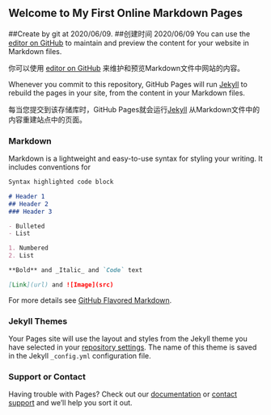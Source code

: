## Welcome to My First Online Markdown Pages
##Create by git at 2020/06/09.
##创建时间 2020/06/09
You can use the [editor on GitHub](https://github.com/ShineeYG/ShineeYG.github.io/edit/master/index.md) to maintain and preview the content for your website in Markdown files.

你可以使用 [editor on GitHub](https://github.com/ShineeYG/ShineeYG.github.io/edit/master/index.md) 来维护和预览Markdown文件中网站的内容。


Whenever you commit to this repository, GitHub Pages will run [Jekyll](https://jekyllrb.com/) to rebuild the pages in your site, from the content in your Markdown files.


每当您提交到该存储库时，GitHub Pages就会运行[Jekyll](https://jekyllrb.com/) 从Markdown文件中的内容重建站点中的页面。

### Markdown

Markdown is a lightweight and easy-to-use syntax for styling your writing. It includes conventions for

```markdown
Syntax highlighted code block

# Header 1
## Header 2
### Header 3

- Bulleted
- List

1. Numbered
2. List

**Bold** and _Italic_ and `Code` text

[Link](url) and ![Image](src)
```

For more details see [GitHub Flavored Markdown](https://guides.github.com/features/mastering-markdown/).

### Jekyll Themes

Your Pages site will use the layout and styles from the Jekyll theme you have selected in your [repository settings](https://github.com/ShineeYG/ShineeYG.github.io/settings). The name of this theme is saved in the Jekyll `_config.yml` configuration file.

### Support or Contact

Having trouble with Pages? Check out our [documentation](https://help.github.com/categories/github-pages-basics/) or [contact support](https://github.com/contact) and we’ll help you sort it out.

